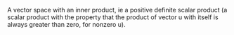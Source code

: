 A vector space with an inner product, ie a positive definite scalar
product (a scalar product with the property that the product of vector u
with itself is always greater than zero, for nonzero u).

